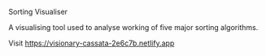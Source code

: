 Sorting Visualiser

A visualising tool used to analyse working of five major sorting algorithms.

Visit
https://visionary-cassata-2e6c7b.netlify.app
